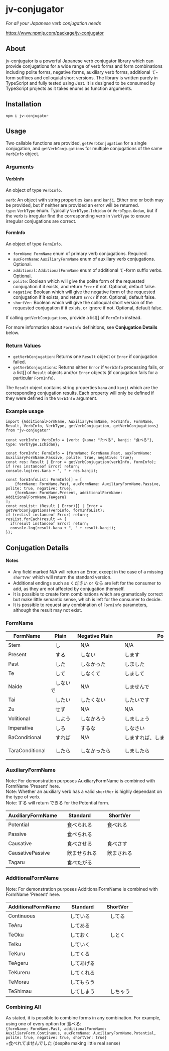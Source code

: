 # jv-conjugator
*For all your Japanese verb conjugation needs*

https://www.npmjs.com/package/jv-conjugator

## About
jv-conjugator is a powerful Japanese verb conjugator library which can provide conjugations for a wide range of verb forms and form combinations including polite forms, negative forms, auxiliary verb forms, additional て-form suffixes and colloquial short versions. The library is written purely in TypeScript and fully tested using Jest. It is designed to be consumed by TypeScript projects as it takes enums as function arguments.

## Installation
`npm i jv-conjugator`

## Usage
Two callable functions are provided, `getVerbConjugation` for a single conjugation, and `getVerbConjugations` for multiple conjugations of the same `VerbInfo` object.

### Arguments
#### VerbInfo
An object of type `VerbInfo`.

`verb`: An object with string properties `kana` and `kanji`. Either one or both may be provided, but if neither are provided an error will be returned.\
`type`: `VerbType` enum. Typically `VerbType.Ichidan` or `VerbType.Godan`, but if the verb is irregular find the corresponding verb in `VerbType` to ensure irregular conjugations are correct.
#### FormInfo
An object of type `FormInfo`.

- `formName`: `FormName` enum of primary verb conjugations. Required.
- `auxFormName`: `AuxiliaryFormName` enum of auxiliary verb conjugations. Optional.
- `additional`: `AdditionalFormName` enum of additional て-form suffix verbs. Optional.
- `polite`: Boolean which will give the polite form of the requested conjugation if it exists, and return `Error` if not. Optional, default false.
- `negative`: Boolean which will give the negative form of the requested conjugation if it exists, and return `Error` if not. Optional, default false.
- `shortVer`: Boolean which will give the colloquial short version of the requested conjugation if it exists, or ignore if not. Optional, default false.

If calling `getVerbConjugations`, provide a list[] of `FormInfo` instead.

For more information about `FormInfo` definitions, see **Conjugation Details** below.

### Return Values
- `getVerbConjugation`: Returns one `Result` object or `Error` if conjugation failed.
- `getVerbConjugations`: Returns either `Error` if `VerbInfo` processing fails, or a list[] of `Result` objects and/or `Error` objects (if conjugation fails for a particular `FormInfo`).

The `Result` object contains string properties `kana` and `kanji` which are the corresponding conjugation results. Each property will only be defined if they were defined in the `VerbInfo` argument.

### Example usage
```
import {AdditionalFormName, AuxiliaryFormName, FormInfo, FormName, Result, VerbInfo, VerbType, getVerbConjugation, getVerbConjugations} from "jv-conjugator"

const verbInfo: VerbInfo = {verb: {kana: "たべる", kanji: "食べる"}, type: VerbType.Ichidan};

const formInfo: FormInfo = {formName: FormName.Past, auxFormName: AuxiliaryFormName.Passive, polite: true, negative: true};
const res: Result | Error = getVerbConjugation(verbInfo, formInfo);
if (res instanceof Error) return;
console.log(res.kana + ", " + res.kanji);

const formInfoList: FormInfo[] = [
    {formName: FormName.Past, auxFormName: AuxiliaryFormName.Passive, polite: true, negative: true},
    {formName: FormName.Present, additionalFormName: AdditionalFormName.TeAgeru}
];
const resList: (Result | Error)[] | Error = getVerbConjugations(verbInfo, formInfoList);
if (resList instanceof Error) return;
resList.forEach(result => {
  if(result instanceof Error) return;
  console.log(result.kana + ", " + result.kanji);
});
```

## Conjugation Details
#### Notes
- Any field marked N/A will return an Error, except in the case of a missing `shortVer` which will return the standard version.
- Additional endings such as ください or なら are left for the consumer to add, as they are not affected by conjugation themself.
- It is possible to create form combinations which are gramatically correct but make little semantic sense, which is left for the consumer to decide.
- It is possible to request any combination of `FormInfo` parameters, although the result may not exist.

### FormName

| FormName       | Plain    | Negative Plain | Polite                           | Negative Polite |
| ---------------| ---------| ---------------|----------------------------------|-----------------|
| Stem           |　し　　　|　N/A　　　　　　|　N/A　　　　　　　　　　　　　　　　|　N/A　　　　　　　|
| Present        |　する　　|　しない　　　　　|　します　　　　　　　　　　　　　　　|　しません　　　　|
| Past           |　した　　|　しなかった　　　|　しました　　　　　　　　　　　　　　|　しませんでした　|
| Te             |　して　　|　しなくて　　　　|　しまして　　　　　　　　　　　　　　|　しませんで　　　|
| Naide          |　しないで|　N/A　　　　　　|　しませんで　　　　　　　　　　　　　|　N/A　　　　　　　|
| Tai            |　したい　|　したくない　　　|　したいです　　　　　　　　　　　　　|　したくないです　|
| Zu             |　せず　　|　N/A           |　N/A　　　　　　　　　　　　　　　　|　N/A　　　　　　　|
| Volitional     |　しよう　|　しなかろう　　　|　しましょう　　　　　　　　　　　　　|　N/A　　　　　　|
| Imperative     |　しろ　　|　するな　　　　　|　しなさい　　　　　　　　　　　　　　|　N/A　　　　　　|
| BaConditional  |　すれば　|　N/A　         |　しますれば、しませば (shortVer)　　|　N/A　　　　　　　|
| TaraConditional|　したら　|　しなかったら　　|　しましたら　　　　　　　　　　　　　|　しませんでしたら|

### AuxiliaryFormName
Note: For demonstration purposes AuxiliaryFormName is combined with FormName 'Present' here.\
Note: Whether an auxiliary verb has a valid `shortVer` is highly dependant on the type of verb.\
Note: する will return できる for the Potential form.

| AuxiliaryFormName  | Standard   | ShortVer    | 
| -------------------| -----------| ------------|
| Potential          |　食べられる　|　食べれる　　|
| Passive            |　食べられる　|　　　　　　　|　
| Causative          |　食べさせる　|　食べさす　　|
| CausativePassive   |　飲ませられる|　飲まされる　|
| Tagaru             |　食べたがる　|　　　　　　　|

### AdditionalFormName
Note: For demonstration purposes AdditionalFormName is combined with FormName 'Present' here.

| AdditionalFormName | Standard    | ShortVer | 
| -------------------| ------------| ---------|
| Continuous         |　している　　|　してる　|
| TeAru              |　してある　　|　　　　　|　
| TeOku              |　しておく　　|　しとく　|
| TeIku              |　していく　　|　　　　　|
| TeKuru             |　してくる　　|　　　　　|
| TeAgeru            |　してあげる　|　　　　　|
| TeKureru           |　してくれる　|　       |
| TeMorau            |　してもらう　|　　　　　|
| TeShimau           |　してしまう　|　しちゃう|

### Combining All
As stated, it is possible to combine forms in any combination. For example, using one of every option for 食べる:\
`{formName: FormName.Past, additionalFormName: AuxiliaryForm.Continuous, auxFormName: AuxiliaryFormName.Potential, polite: true, negative: true, shortVer: true}`\
=食べれてませんでした (despite making little real sense)












